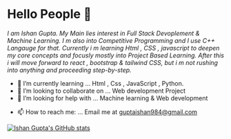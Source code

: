# Hello People 👋

_I am Ishan Gupta. My Main lies interest in Full Stack Devoplement & Machine Learning. I m also into Competitive Programming and I use C++ Langauge for that. Currently i m learning Html , CSS , javascript to deepen my core concepts and focusly mostly into Project Based Learning. After this i will move forward to react , bootstrap & tailwind CSS, but i m not rushing into anything and proceeding step-by-step._

<!-- - 🔭 I’m currently working on ... -->
- 🌱 I’m currently learning ... Html , Css , JavaScript , Python.
- 👯 I’m looking to collaborate on ... Web development Project 
- 🤔 I’m looking for help with ... Machine learning & Web development
<!-- - 💬 Ask me about ... -->
- 📫 How to reach me: ... Email me at guptaishan984@gmail.com
<!-- - 😄 Pronouns: ... 
- ⚡ Fun fact: ... -->

<!--
**ishan-pf/ishan-pf** is a ✨ _special_ ✨ repository because its `README.md` (this file) appears on your GitHub profile.

Here are some ideas to get you started:

- 🔭 I’m currently working on ...
- 🌱 I’m currently learning ...
- 👯 I’m looking to collaborate on ...
- 🤔 I’m looking for help with ...
- 💬 Ask me about ...
- 📫 How to reach me: ...
- 😄 Pronouns: ...
- ⚡ Fun fact: ...
-->

[![Ishan Gupta's GitHub stats](https://github-readme-stats.vercel.app/api?username=ishan-pf&count_private=true&show_icons=true&theme=radical)](https://github.com/ishan-pf/github-readme-stats
)
